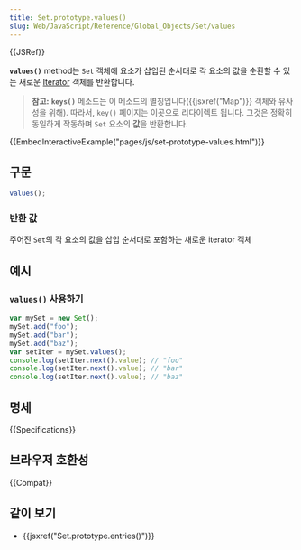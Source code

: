 ```yaml
---
title: Set.prototype.values()
slug: Web/JavaScript/Reference/Global_Objects/Set/values
---
```


{{JSRef}}

**`values()`** method는 `Set` 객체에 요소가 삽입된 순서대로 각 요소의 값을 순환할 수 있는 새로운 [Iterator](/ko/docs/Web/JavaScript/Guide/Iterators_and_Generators) 객체를 반환합니다.

> **참고:** **`keys()`** 메소드는 이 메소드의 별칭입니다({{jsxref("Map")}} 객체와 유사성을 위해).
> 따라서, `key()` 페이지는 이곳으로 리다이렉트 됩니다.
> 그것은 정확히 동일하게 작동하며 `Set` 요소의 **값**을 반환합니다.

{{EmbedInteractiveExample("pages/js/set-prototype-values.html")}}

## 구문

```js
values();
```

### 반환 값

주어진 `Set`의 각 요소의 값을 삽입 순서대로 포함하는 새로운 iterator 객체

## 예시

### `values()` 사용하기

```js
var mySet = new Set();
mySet.add("foo");
mySet.add("bar");
mySet.add("baz");
var setIter = mySet.values();
console.log(setIter.next().value); // "foo"
console.log(setIter.next().value); // "bar"
console.log(setIter.next().value); // "baz"
```

## 명세

{{Specifications}}

## 브라우저 호환성

{{Compat}}

## 같이 보기

- {{jsxref("Set.prototype.entries()")}}

